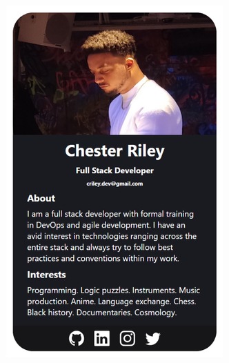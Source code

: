 ![DBC](https://github.com/bvrple/digital_business_card/blob/main/src/images/Digital_Business_Card.png)
